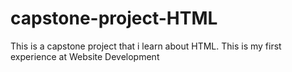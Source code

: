 # capstone-project-HTML
This is a capstone project that i learn about HTML. This is my first experience at Website Development

